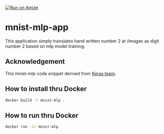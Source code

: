 [![Run on Ainize](https://ainize.ai/images/run_on_ainize_button.svg)](https://ainize.web.app/redirect?git_repo=https://github.com/Songminkee/mnist-mlp-app)



# mnist-mlp-app

This application simply translates hand written number 2 at /images as digit number 2
based on mlp model training.

## Acknowledgement
This mnist-mlp code snippet derived from [Keras team](https://github.com/keras-team/keras/blob/keras-2/examples/mnist_mlp.py).

## How to install thru Docker
```sh
docker build -t mnist-mlp .
```

## How to run thru Docker
```sh
docker run -it mnist-mlp
```

